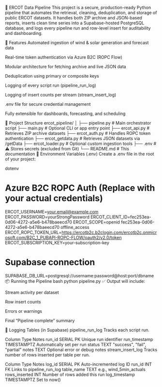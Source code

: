 📡 ERCOT Data Pipeline
This project is a secure, production-ready Python pipeline that automates the retrieval, cleaning, deduplication, and storage of public ERCOT datasets. It handles both ZIP archive and JSON-based reports, inserts clean time series into a Supabase-hosted PostgreSQL database, and logs every pipeline run and row-level insert for auditability and dashboarding.

🚀 Features
Automated ingestion of wind & solar generation and forecast data

Real-time token authentication via Azure B2C (ROPC Flow)

Modular architecture for fetching archive and live JSON data

Deduplication using primary or composite keys

Logging of every script run (pipeline_run_log)

Logging of insert counts per stream (stream_insert_log)

.env file for secure credential management

Fully extensible for dashboards, forecasting, and scheduling

📁 Project Structure
ercot_pipeline/
│
├── pipeline.py            # Main orchestrator script
├── main.py                # Optional CLI or app entry point
├── ercot_api.py           # Retrieves ZIP archive datasets
├── ercot_auth.py          # Handles ROPC token authentication
├── ercot_getdata.py       # Retrieves JSON datasets via /getData
├── ercot_loader.py        # Optional custom ingestion tools
├── .env                   # ⚠️ Stores secrets (excluded from Git)
└── README.md              # This documentation
🔐 Environment Variables (.env)
Create a .env file in the root of your project:

dotenv
# Azure B2C ROPC Auth (Replace with your actual credentials)
ERCOT_USERNAME=your.email@example.com
ERCOT_PASSWORD=yourStrongPassword
ERCOT_CLIENT_ID=fec253ea-0d06-4272-a5e6-b478baeecd70
ERCOT_SCOPE=openid fec253ea-0d06-4272-a5e6-b478baeecd70 offline_access
ERCOT_ROPC_TOKEN_URL=https://ercotb2c.b2clogin.com/ercotb2c.onmicrosoft.com/B2C_1_PUBAPI-ROPC-FLOW/oauth2/v2.0/token
ERCOT_SUBSCRIPTION_KEY=your-subscription-key

# Supabase connection
SUPABASE_DB_URL=postgresql://username:password@host:port/dbname
📦 Running the Pipeline
bash
python pipeline.py
✅ Output will include:

Stream activity per dataset

Row insert counts

Errors or warnings

Final “Pipeline complete” summary

🧾 Logging Tables (in Supabase)
pipeline_run_log
Tracks each script run.

Column	Type	Notes
run_id	SERIAL PK	Unique run identifier
run_timestamp	TIMESTAMPTZ	Automatically set per run
status	TEXT	"success", "fail", "partial"
notes	TEXT	Optional error or debug notes
stream_insert_log
Tracks number of rows inserted per table per run.

Column	Type	Notes
log_id	SERIAL PK	Auto-incremented log ID
run_id	INT FK	Links to pipeline_run_log
table_name	TEXT	e.g., wind_5min_actuals
rows_inserted	INT	Number of rows added this run
log_timestamp	TIMESTAMPTZ	Set to now()